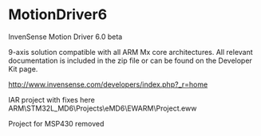 MotionDriver6
=============

InvenSense Motion Driver 6.0 beta

9-axis solution compatible with all ARM Mx core architectures.
All relevant documentation is included in the zip file or can be found on the Developer Kit page.

http://www.invensense.com/developers/index.php?_r=home

IAR project with fixes here
ARM\STM32L_MD6\Projects\eMD6\EWARM\Project.eww

Project for MSP430 removed
